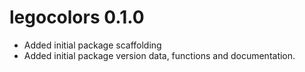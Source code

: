 # legocolors 0.1.0

* Added initial package scaffolding
* Added initial package version data, functions and documentation.
